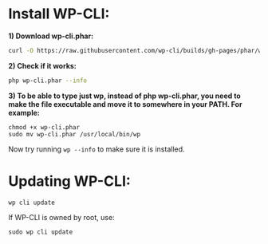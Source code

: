 Install WP-CLI:
===============
**1) Download wp-cli.phar:**
```bash
curl -O https://raw.githubusercontent.com/wp-cli/builds/gh-pages/phar/wp-cli.phar
```

**2) Check if it works:**
```bash
php wp-cli.phar --info
```

**3) To be able to type just wp, instead of php wp-cli.phar, you need to make the file executable and move it to somewhere in your PATH. For example:**
```
chmod +x wp-cli.phar
sudo mv wp-cli.phar /usr/local/bin/wp
```

Now try running ```wp --info``` to make sure it is installed.

Updating WP-CLI:
================
```
wp cli update
```
If WP-CLI is owned by root, use:
```
sudo wp cli update
```
